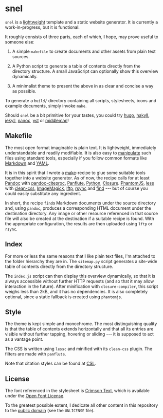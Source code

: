 snel
==============================================================================

`snel` is a [lightweight](http://idlewords.com/talks/website_obesity.htm) 
template and a static website generator. It is currently a work-in-progress, 
but it is functional.

It roughly consists of three parts, each of which, I hope, may prove
useful to someone else:

1.  A simple `makefile` to create documents and other assets from plain text 
    sources.

2.  A Python script to generate a table of contents directly from the 
    directory structure. A small JavaScript can optionally show this overview 
    dynamically. 

3.  A minimalist theme to present the above in as clear and concise a way as 
    possible.

To generate a `build/` directory containing all scripts, stylesheets, icons 
and example documents, simply invoke `make`.

Should `snel` be a bit primitive for your tastes, you could try 
[hugo](http://gohugo.io/), [hakyll](https://jaspervdj.be/hakyll/about.html),
[jekyll](http://jekyllrb.com/), [nanoc](https://nanoc.ws/), 
[yst](https://github.com/jgm/yst) or [middleman](https://middlemanapp.com/)!



Makefile
------------------------------------------------------------------------------

The most open format imaginable is plain text. It is lightweight, immediately 
understandable and readily modifiable. It is also easy to 
[manipulate](https://en.wikipedia.org/wiki/Unix_philosophy) such files using 
standard tools, especially if you follow common formats like 
[Markdown](http://commonmark.org/help/) and [YAML](http://www.yaml.org/spec/).

It is in this spirit that I wrote a 
[make](https://www.gnu.org/software/make)-recipe to glue some suitable tools 
together into a website generator. As of now, the recipe calls for at least
[Pandoc](http://pandoc.org/) with 
[pandoc-citeproc](https://github.com/jgm/pandoc-citeproc),
[Panflute](https://github.com/sergiocorreia/panflute),
[Python](https://www.python.org/),
[Closure](https://developers.google.com/closure/compiler/).
[PhantomJS](https://phantomjs.org),
[less](http://lesscss.org/) with 
[clean-css](https://github.com/less/less-plugin-clean-css),
[ImageMagick](http://www.imagemagick.org/),
[lftp](http://lftp.yar.ru/),
[rsync](https://rsync.samba.org/) and
[find](https://www.gnu.org/software/findutils/) --- but of course you could 
easily substitute any ingredient.

In short, the recipe `find`s Markdown documents under the source directory 
and, using `pandoc`, produces a corresponding HTML document under the 
destination directory. Any image or other resource referenced in that source 
file will also be created at the destination if a suitable recipe is found. 
With the appropriate configuration, the results are then uploaded using `lftp` 
or `rsync`.



Index
------------------------------------------------------------------------------

For more or less the same reasons that I like plain text files, I'm attached 
to the folder hierarchy they are in. The `sitemap.py` script generates a 
site-wide table of contents directly from the directory structure.

The `index.js` script can then display this overview dynamically, so that it 
is always accessible without further HTTP requests (and so that it may allow 
interaction in the future). After minification with `closure-compiler`, this 
script weighs less than 2kB, and it has no dependencies. It is also completely 
optional, since a static fallback is created using `phantomjs`.



Style
------------------------------------------------------------------------------

The theme is kept simple and monochrome. The most distinguishing quality is 
that the table of contents extends horizontally and that all its entries are 
visible without further tapping, hovering or sliding --- it is supposed to act 
as a vantage point.

The CSS is written using `lessc` and minified with its `clean-css` plugin. The 
filters are made with `panflute`.

Note that citation styles can be found at
[CSL](https://github.com/citation-style-language/styles).



License
------------------------------------------------------------------------------

The font referenced in the stylesheet is [Crimson
Text](https://github.com/skosch/Crimson), which is available under the
[Open Font License](http://scripts.sil.org/cms/scripts/page.php?id=OFL).

To the greatest possible extent, I dedicate all other content in this
repository to the [public domain](https://unlicense.org/) (see the
`UNLICENSE` file).

